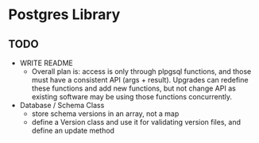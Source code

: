 # Postgres Library

## TODO

* WRITE README
  * Overall plan is: access is only through plpgsql functions, and those must
    have a consistent API (args + result).  Upgrades can redefine these
    functions and add new functions, but not change API as existing software may
    be using those functions concurrently.
* Database / Schema Class
  * store schema versions in an array, not a map
  * define a Version class and use it for validating version files, and define an update method


